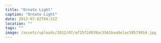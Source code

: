```yaml
---
title: "Ornate Light"
caption: "Ornate Light"
date: 2012-07-02T04:21Z
location: ""
tags: ""
image: /assets/uploads/2012/07/af25f2d039ac5561baa9e1ac58579914.jpg
---
```

